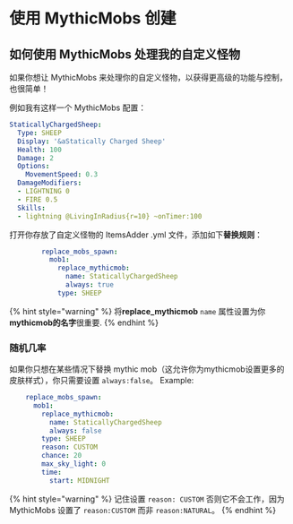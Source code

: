 # 使用 MythicMobs 创建

## 如何使用 MythicMobs 处理我的自定义怪物

如果你想让 MythicMobs 来处理你的自定义怪物，以获得更高级的功能与控制，也很简单！

例如我有这样一个 MythicMobs 配置：

```yaml
StaticallyChargedSheep:
  Type: SHEEP
  Display: '&aStatically Charged Sheep'
  Health: 100
  Damage: 2
  Options:
    MovementSpeed: 0.3
  DamageModifiers:
  - LIGHTNING 0
  - FIRE 0.5
  Skills:
  - lightning @LivingInRadius{r=10} ~onTimer:100
```

  
打开你存放了自定义怪物的 ItemsAdder .yml 文件，添加如下**替换规则**：

```yaml
        replace_mobs_spawn:
          mob1:
            replace_mythicmob:
              name: StaticallyChargedSheep
              always: true
            type: SHEEP
```

{% hint style="warning" %}
将**replace\_mythicmob** `name` 属性设置为你 **mythicmob的名字**很重要.
{% endhint %}

### 随机几率

如果你只想在某些情况下替换 mythic mob（这允许你为mythicmob设置更多的皮肤样式），你只需要设置 `always:false`。
Example:

```yaml
    replace_mobs_spawn:
      mob1:
        replace_mythicmob:
          name: StaticallyChargedSheep
          always: false
        type: SHEEP
        reason: CUSTOM
        chance: 20
        max_sky_light: 0
        time:
          start: MIDNIGHT
```

{% hint style="warning" %}
记住设置 `reason: CUSTOM` 否则它不会工作，因为 MythicMobs 设置了 `reason:CUSTOM` 而非 `reason:NATURAL`。
{% endhint %}



